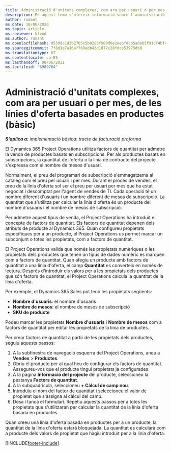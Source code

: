 ```yaml
---
title: Administració d'unitats complexes, com ara per usuari o per mes, de les línies d'oferta basades en productes (bàsic)
description: En aquest tema s'ofereix informació sobre l'administració d'unitats complexes per a línies d'oferta basades en projectes.
author: rumant
ms.date: 10/06/2020
ms.topic: article
ms.reviewer: kfend
ms.author: rumant
ms.openlocfilehash: d53dde1d3b2705c5b0283f989d0e2eebfdcb5a0eb5f91cf4bf48e9c07aba79d1
ms.sourcegitcommit: 7f8d1e7a16af769adb43d1877c28fdce53975db8
ms.translationtype: HT
ms.contentlocale: ca-ES
ms.lasthandoff: 08/06/2021
ms.locfileid: "6989764"
---
```

# <a name="managing-complex-units-such-as-per-user-per-month-for-product-based-quote-lines---lite"></a>Administració d'unitats complexes, com ara per usuari o per mes, de les línies d'oferta basades en productes (bàsic)

_**S'aplica a:** implementació bàsica: tracte de facturació proforma_

El Dynamics 365 Project Operations utilitza factors de quantitat per admetre la venda de productes basats en subscripcions. Per als productes basats en subscripcions, la quantitat de l'oferta o la línia de contracte del projecte s'expressa com el nombre de mesos d'usuari.

Normalment, el preu del programari de subscripció s'emmagatzema al catàleg com el preu per usuari i per mes. Durant el procés de vendes, el preu de la línia d'oferta sol ser el preu per usuari per mes que ha estat negociat i descomptat per l'agent de vendes de TI. Cada operació té un nombre diferent d'usuaris i un nombre diferent de mesos de subscripció. La quantitat que s'utilitza per calcular la línia d'oferta és un producte del nombre d'usuaris i el nombre de mesos de subscripció.

Per admetre aquest tipus de venda, el Project Operations ha introduït el concepte de factors de quantitat. Els factors de quantitat depenen dels atributs de producte al Dynamics 365. Quan configureu propietats específiques per a un producte, el Project Operations us permet marcar un subconjunt o totes les propietats, com a factors de quantitat.

El Project Operations valida que només les propietats numèriques o les propietats dels productes que tenen un tipus de dades numèric es marquen com a factors de quantitat. Quan afegiu un producte amb factors de quantitat a una línia d'oferta, el camp **Quantitat** es converteix en només de lectura. Després d'introduir els valors per a les propietats dels productes que són factors de quantitat, el Project Operations calcula la quantitat de la línia d'oferta.

Per exemple, el Dynamics 365 Sales pot tenir les propietats següents:

- **Nombre d'usuaris**: el nombre d'usuaris
- **Nombre de mesos**: el nombre de mesos de subscripció
- **SKU de producte**

Podeu marcar les propietats **Nombre d'usuaris** i **Nombre de mesos** com a factors de quantitat per editar les propietats de la línia de productes.

Per crear factors de quantitat a partir de les propietats dels productes, seguiu aquests passos:

1. A la subfinestra de navegació esquerra del Project Operations, aneu a **Vendes** > **Productes**.
2. Obriu el producte per al qual heu de configurar els factors de quantitat. Assegureu-vos que el producte tingui propietats ja configurades.
3. A la pàgina **Informació del projecte** del producte, seleccioneu la pestanya **Factors de quantitat**.
4. A la subquadrícula, seleccioneu **+ Càlcul de camp nou**.
5. Introduïu el nom del factor de quantitat i seleccioneu el valor de propietat que s'assigna al càlcul del camp.
6. Desa i tanca el formulari. Repetiu aquests passos per a totes les propietats que s'utilitzaran per calcular la quantitat de la línia d'oferta basada en productes.

Quan creeu una línia d'oferta basada en productes per a un producte, la quantitat de la línia d'oferta estarà bloquejada. La quantitat es calcularà com a producte dels valors de propietat que hàgiu introduït per a la línia d'oferta.


[!INCLUDE[footer-include](../../includes/footer-banner.md)]